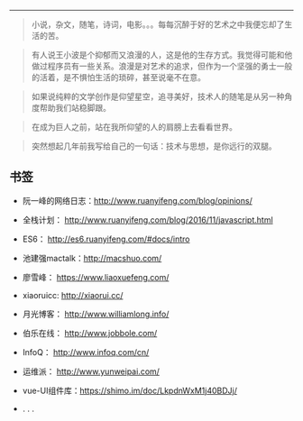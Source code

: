 
---

> 小说，杂文，随笔，诗词，电影。。。每每沉醉于好的艺术之中我便忘却了生活的苦。

> 有人说王小波是个抑郁而又浪漫的人，这是他的生存方式。我觉得可能和他做过程序员有一些关系。浪漫是对艺术的追求，但作为一个坚强的勇士一般的活着，是不惧怕生活的琐碎，甚至说毫不在意。

> 如果说纯粹的文学创作是仰望星空，追寻美好，技术人的随笔是从另一种角度帮助我们站稳脚跟。

> 在成为巨人之前，站在我所仰望的人的肩膀上去看看世界。

> 突然想起几年前我写给自己的一句话：技术与思想，是你远行的双腿。

## 书签

- 阮一峰的网络日志：http://www.ruanyifeng.com/blog/opinions/

- 全栈计划： http://www.ruanyifeng.com/blog/2016/11/javascript.html

- ES6： http://es6.ruanyifeng.com/#docs/intro

- 池建强mactalk：http://macshuo.com/

- 廖雪峰： https://www.liaoxuefeng.com/

- xiaoruicc: http://xiaorui.cc/

- 月光博客： http://www.williamlong.info/

- 伯乐在线： http://www.jobbole.com/

- InfoQ： http://www.infoq.com/cn/

- 运维派： http://www.yunweipai.com/

- vue-UI组件库：https://shimo.im/doc/LkpdnWxM1j40BDJj/

- . . .
